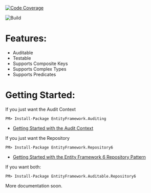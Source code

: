 [![Code Coverage](https://cdn.rawgit.com/davidbreyer/EntityFrameworkRepository6/master/badge_linecoverage.svg "Code Coverage")](https://cdn.rawgit.com/davidbreyer/EntityFrameworkRepository6/master/CodeCoverageReport/index.htm)

![Build](https://yellinglizard.visualstudio.com/_apis/public/build/definitions/28d3c4e6-cc52-4c99-ba3b-7ae738d4e6b1/4/badge "Build")

# Features:

* Auditable
* Testable
* Supports Composite Keys
* Supports Complex Types
* Supports Predicates

# Getting Started:

If you just want the Audit Context
```
PM> Install-Package EntityFramework.Auditing
```
* [Getting Started with the Audit Context](https://github.com/davidbreyer/EntityFrameworkRepository6/wiki/Getting-Started-with-the-Audit-Context)

If you just want the Repository
```
PM> Install-Package EntityFramework.Repository6
```
* [Getting Started with the Entity Framework 6 Repository Pattern](https://github.com/davidbreyer/EntityFrameworkRepository6/wiki/Entity-Framework-6-Repository-Pattern)

If you want both:
```
PM> Install-Package EntityFramework.Auditable.Repository6
```

More documentation soon.
